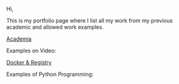 
Hi,

This is my portfolio page where I list all my work from my previous academic and allowed work examples. 


[Academia](https://sites.google.com/view/professorvictorkaramalis/home)

Examples on Video:

[Docker & Registry](https://youtu.be/cg2aKGrSLcg?si=4Nj_d6DMz5NTQa7B)

Examples of Python Programming:
